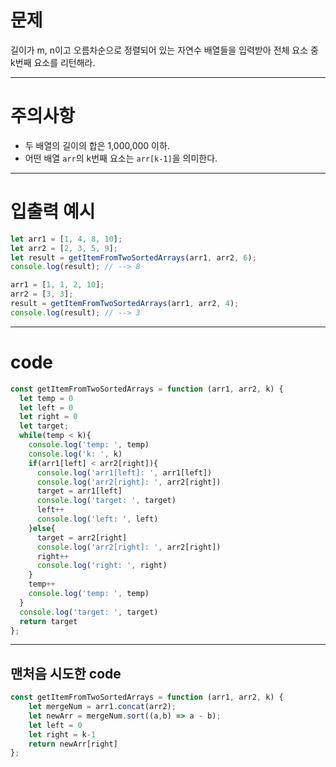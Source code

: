# 문제

길이가 m, n이고 오름차순으로 정렬되어 있는 자연수 배열들을 입력받아 전체 요소 중 k번째 요소를 리턴해라.

---

# 주의사항

- 두 배열의 길이의 합은 1,000,000 이하.
- 어떤 배열 `arr`의 k번째 요소는 `arr[k-1]`을 의미한다.

---

# 입출력 예시

```javascript
let arr1 = [1, 4, 8, 10];
let arr2 = [2, 3, 5, 9];
let result = getItemFromTwoSortedArrays(arr1, arr2, 6);
console.log(result); // --> 8

arr1 = [1, 1, 2, 10];
arr2 = [3, 3];
result = getItemFromTwoSortedArrays(arr1, arr2, 4);
console.log(result); // --> 3
```

---

# code

```javascript
const getItemFromTwoSortedArrays = function (arr1, arr2, k) {    
  let temp = 0
  let left = 0
  let right = 0
  let target;
  while(temp < k){ 
    console.log('temp: ', temp)
    console.log('k: ', k)
    if(arr1[left] < arr2[right]){ 
      console.log('arr1[left]: ', arr1[left])
      console.log('arr2[right]: ', arr2[right])
      target = arr1[left] 
      console.log('target: ', target)
      left++ 
      console.log('left: ', left)
    }else{ 
      target = arr2[right] 
      console.log('arr2[right]: ', arr2[right])
      right++ 
      console.log('right: ', right)
    }
    temp++
    console.log('temp: ', temp)
  }
  console.log('target: ', target)
  return target
};

```

---

## 맨처음 시도한 code

```javascript
const getItemFromTwoSortedArrays = function (arr1, arr2, k) {
	let mergeNum = arr1.concat(arr2);
	let newArr = mergeNum.sort((a,b) => a - b);
	let left = 0
	let right = k-1
	return newArr[right]
};
```

